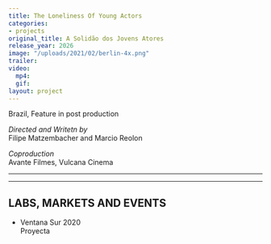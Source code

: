 ```yaml
---
title: The Loneliness Of Young Actors
categories:
- projects
original_title: A Solidão dos Jovens Atores
release_year: 2026
image: "/uploads/2021/02/berlin-4x.png"
trailer: 
video:
  mp4: 
  gif: 
layout: project
---
```


Brazil, Feature in post production

*Directed and Writetn by*\
Filipe Matzembacher and Marcio Reolon

*Coproduction*\
Avante Filmes, Vulcana Cinema

---

---

## LABS, MARKETS AND EVENTS

* Ventana Sur 2020\
  Proyecta